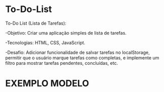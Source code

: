 # To-Do-List

To-Do List (Lista de Tarefas):

-Objetivo: Criar uma aplicação simples de lista de tarefas.

-Tecnologias: HTML, CSS, JavaScript.

-Desafio: Adicionar funcionalidade de salvar tarefas no localStorage, permitir que o usuário marque tarefas como completas, e implemente um filtro para mostrar tarefas pendentes, concluídas, etc.


<h1>EXEMPLO MODELO</h1>
<img scr="![image](https://github.com/user-attachments/assets/abc032da-fca3-42f4-881b-6bdaa31ab2f7)"> 
